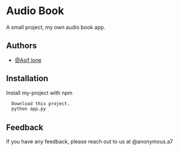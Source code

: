
# Audio Book

A small project, my own audio book app.

## Authors

- [@Asif lone](https://github.com/asu765)

  
## Installation 

Install my-project with npm

```bash 
  Download this project.
  python app.py
```
    


  
## Feedback

If you have any feedback, please reach out to us at @anonymous.a7

  




  
  
